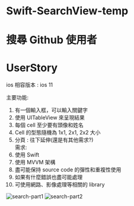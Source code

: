 # Swift-SearchView-temp
# 搜尋 Github 使用者
# UserStory

ios 相容版本 : ios 11

主要功能:
1. 有一個輸入框，可以輸入關鍵字<br />
2. 使用 UITableView 來呈現結果<br />
3. 每個 cell 至少要有頭像和姓名<br />
4. Cell 的型態隨機為 1x1, 2x1, 2x2 大小<br />
5. 分頁 : 往下延伸(還是有其他需求?)<br />
需求:
1. 使用 Swift<br />
2. 使用 MVVM 架構<br />
3. 盡可能保持 source code 的彈性和重複性使用<br />
4. 如果有什麼錯誤也盡可能處理<br />
5. 可使用網路、影像處理等相關的 library<br />

![search-part1](https://user-images.githubusercontent.com/8057425/111491993-45fd0580-8777-11eb-927f-0ce9d7d3b2e9.gif)
![search-part2](https://user-images.githubusercontent.com/8057425/111492031-4dbcaa00-8777-11eb-9587-946c19d7402a.gif)
